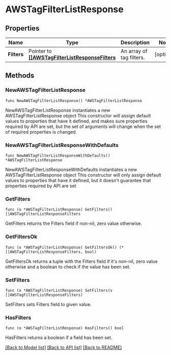 # AWSTagFilterListResponse

## Properties

Name | Type | Description | Notes
------------ | ------------- | ------------- | -------------
**Filters** | Pointer to [**[]AWSTagFilterListResponseFilters**](AWSTagFilterListResponseFilters.md) | An array of tag filters. | [optional] 

## Methods

### NewAWSTagFilterListResponse

`func NewAWSTagFilterListResponse() *AWSTagFilterListResponse`

NewAWSTagFilterListResponse instantiates a new AWSTagFilterListResponse object
This constructor will assign default values to properties that have it defined,
and makes sure properties required by API are set, but the set of arguments
will change when the set of required properties is changed

### NewAWSTagFilterListResponseWithDefaults

`func NewAWSTagFilterListResponseWithDefaults() *AWSTagFilterListResponse`

NewAWSTagFilterListResponseWithDefaults instantiates a new AWSTagFilterListResponse object
This constructor will only assign default values to properties that have it defined,
but it doesn't guarantee that properties required by API are set

### GetFilters

`func (o *AWSTagFilterListResponse) GetFilters() []AWSTagFilterListResponseFilters`

GetFilters returns the Filters field if non-nil, zero value otherwise.

### GetFiltersOk

`func (o *AWSTagFilterListResponse) GetFiltersOk() (*[]AWSTagFilterListResponseFilters, bool)`

GetFiltersOk returns a tuple with the Filters field if it's non-nil, zero value otherwise
and a boolean to check if the value has been set.

### SetFilters

`func (o *AWSTagFilterListResponse) SetFilters(v []AWSTagFilterListResponseFilters)`

SetFilters sets Filters field to given value.

### HasFilters

`func (o *AWSTagFilterListResponse) HasFilters() bool`

HasFilters returns a boolean if a field has been set.


[[Back to Model list]](../README.md#documentation-for-models) [[Back to API list]](../README.md#documentation-for-api-endpoints) [[Back to README]](../README.md)


